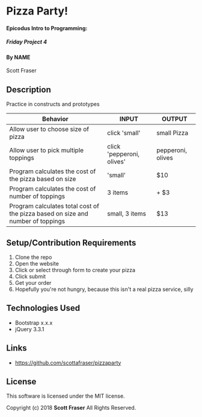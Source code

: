 # Pizza Party!

#### Epicodus Intro to Programming:
##### Friday Project 4

#### By NAME
Scott Fraser

## Description

Practice in constructs and prototypes

| Behavior	| INPUT	| OUTPUT |
| ----------| ----- | -------|
|Allow user to choose size of pizza | click 'small'| small Pizza |   
|Allow user to pick multiple toppings| click 'pepperoni, olives' | pepperoni, olives |
|Program calculates the cost of the pizza based on size| 'small' | $10 |
|Program calculates the cost of number of toppings| 3 items | + $3 |
|Program calculates total cost of the pizza based on size and number of toppings| small, 3 items | $13 |

## Setup/Contribution Requirements

1. Clone the repo
1. Open the website
1. Click or select through form to create your pizza
1. Click submit
1. Get your order
1. Hopefully you're not hungry, because this isn't a real pizza service, silly

## Technologies Used

* Bootstrap x.x.x
* jQuery 3.3.1

## Links

* https://github.com/scottafraser/pizzaparty

## License

This software is licensed under the MIT license.

Copyright (c) 2018 **Scott Fraser** All Rights Reserved.
